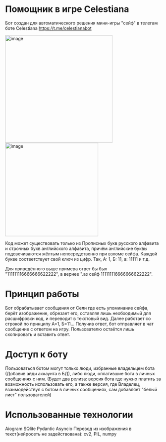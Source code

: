# Помощник в игре Celestiana
Бот создан для автоматического решения мини-игры "сейф" в телегам боте Celestiana https://t.me/celestianabot

<img width="346" alt="image" src="https://github.com/user-attachments/assets/91f468f4-9d2e-40af-a5be-7b8a236de48b" /> <img width="300" alt="image" src="https://github.com/user-attachments/assets/f4b8ff15-21e6-4a12-80e7-9b43aa00dcbc" />

Код может существовать только из Прописных букв русского алфавита и строчных букв английского алфавита, причём английские буквы подсвечиваются жёлтым непосредственно при взломе сейфа. Каждой букве соответствует свой ключ из цифр. Так, А: 1, Б: 11, а: 11111 и т.д.

Для приведённого выше примера ответ бы был "111111116666666622222", а вернее ".аз сейф 111111116666666622222".
# Принцип работы
Бот обрабатывает сообщения от Сели где есть упоминание сейфа, берёт изображение, обрезает его, оставляя лишь необходимый для расшифровки код, и переводит в текстовый вид. Далее работает со строкой по принципу А=1, Б=11...
Получив ответ, бот отправляет в чат сообщение с ответом на игру. Пользователю остаётся лишь скопировать и вставить ответ.
# Доступ к боту
Пользоваться ботом могут только люди, избранные владельцем бота (Добавив айди аккаунта в БД), либо люди, оплатившие бота в личных сообщениях с ним. (Будет два релиза: версия бота где нужно платить за возможность использовать его, а также версия, где Владелец, взаимодействуя с ботом в личных сообщениях, сам добавляет "белый лист" пользователей)
# Использованные технологии
Aiogram
SQlite
Pydantic
Asyncio
Перевод из изображения в текст(нейросеть не задействована): cv2, PIL, numpy
